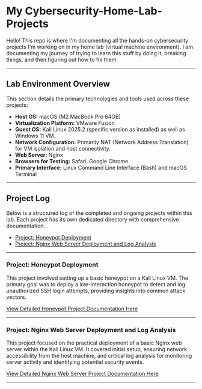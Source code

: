 # My Cybersecurity-Home-Lab-Projects

Hello! This repo is where I'm documenting all the hands-on cybersecurity projects I'm working on in my home lab (virtual machine environment). I am documenting my journey of trying to learn this stuff by doing it, breaking things, and then figuring out how to fix them.

---

## Lab Environment Overview

This section details the primary technologies and tools used across these projects:

* **Host OS:** macOS (M2 MacBook Pro 64GB)
* **Virtualization Platform:** VMware Fusion
* **Guest OS:** Kali Linux 2025.2 (specific version as installed) as well as Windows 11 VM.
* **Network Configuration:** Primarily NAT (Network Address Translation) for VM isolation and host connectivity.
* **Web Server:** Nginx
* **Browsers for Testing:** Safari, Google Chrome
* **Primary Interface:** Linux Command Line Interface (Bash) and macOS Terminal

---

## Project Log

Below is a structured log of the completed and ongoing projects within this lab. Each project has its own dedicated directory with comprehensive documentation.

* [Project: Honeypot Deployment](#project-honeypot-deployment)
* [Project: Nginx Web Server Deployment and Log Analysis](#project-nginx-web-server-deployment-and-log-analysis)

---

### Project: Honeypot Deployment

This project involved setting up a basic honeypot on a Kali Linux VM. The primary goal was to deploy a low-interaction honeypot to detect and log unauthorized SSH login attempts, providing insights into common attack vectors.

[View Detailed Honeypot Project Documentation Here](Honeypot-Project/README.md)

---

### Project: Nginx Web Server Deployment and Log Analysis

This project focused on the practical deployment of a basic Nginx web server within the Kali Linux VM. It covered initial setup, ensuring network accessibility from the host machine, and critical log analysis for monitoring server activity and identifying potential security events.

[View Detailed Nginx Web Server Project Documentation Here](Nginx-Webserver-Project/README.md)

---
